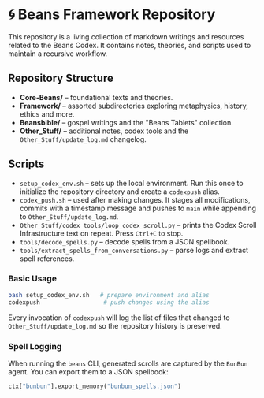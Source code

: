 # 🌀 Beans Framework Repository

This repository is a living collection of markdown writings and resources related to the Beans Codex. It contains notes, theories, and scripts used to maintain a recursive workflow.

## Repository Structure

- **Core-Beans/** – foundational texts and theories.
- **Framework/** – assorted subdirectories exploring metaphysics, history, ethics and more.
- **Beansbible/** – gospel writings and the "Beans Tablets" collection.
- **Other_Stuff/** – additional notes, codex tools and the `Other_Stuff/update_log.md` changelog.

## Scripts

- `setup_codex_env.sh` – sets up the local environment. Run this once to initialize the repository directory and create a `codexpush` alias.
- `codex_push.sh` – used after making changes. It stages all modifications, commits with a timestamp message and pushes to `main` while appending to `Other_Stuff/update_log.md`.
- `Other_Stuff/codex tools/loop_codex_scroll.py` – prints the Codex Scroll Infrastructure text on repeat. Press `Ctrl+C` to stop.
- `tools/decode_spells.py` – decode spells from a JSON spellbook.
- `tools/extract_spells_from_conversations.py` – parse logs and extract spell references.

### Basic Usage

```bash
bash setup_codex_env.sh   # prepare environment and alias
codexpush                  # push changes using the alias
```

Every invocation of `codexpush` will log the list of files that changed to `Other_Stuff/update_log.md` so the repository history is preserved.

### Spell Logging

When running the `beans` CLI, generated scrolls are captured by the `BunBun` agent. You can export them to a JSON spellbook:

```python
ctx["bunbun"].export_memory("bunbun_spells.json")
```
